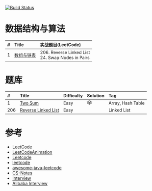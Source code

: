 [![Build Status](https://travis-ci.org/yeungeek/java-leetcode.svg?branch=master)](https://travis-ci.org/yeungeek/java-leetcode)
# 数据结构与算法
| #    | Title              | 实战题⽬(LeetCode)          | 
| :--- | :----------------- | :-----------------         | 
| 1    | [数组与链表](algo/Array/README.md)    | 206. Reverse Linked List<br/>24. Swap Nodes in Pairs           | 


# 题库

| #    | Title              | Difficulty         | Solution           | Tag                |
| :--- | :----------------- | :----------------- | :----------------- | :----------------- |
| 1    | [Two Sum](problems/easy/001/README.md)     | Easy               | [![](images/Solution.png)](https://github.com/yeungeek/java-leetcode/blob/master/leetcode/src/main/java/com/yeungeek/leetcode/easy/_001/TwoSum.java)                   |Array, Hash Table   |
| 206  | [Reverse Linked List](problems/easy/206/README.md)     | Easy               |                  |Linked List  |

# 参考
* [LeetCode](https://leetcode.com/)
* [LeetCodeAnimation](https://github.com/MisterBooo/LeetCodeAnimation)
* [Leetcode](https://github.com/fishercoder1534/Leetcode)
* [leetcode](https://github.com/gouthampradhan/leetcode)
* [awesome-java-leetcode](https://github.com/Blankj/awesome-java-leetcode)
* [CS-Notes](https://github.com/CyC2018/CS-Notes)
* [Interview](https://github.com/apachecn/Interview)
* [Alibaba Interview](https://hit-alibaba.github.io/interview/)